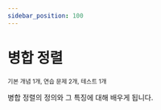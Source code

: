 ```yaml
---
sidebar_position: 100
---
```


# 병합 정렬

<sup>기본 개념 1개, 연습 문제 2개, 테스트 1개</sup>

병합 정렬의 정의와 그 특징에 대해 배우게 됩니다.